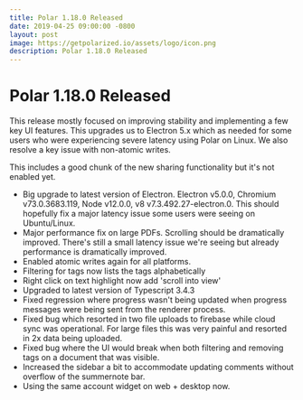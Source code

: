 ```yaml
---
title: Polar 1.18.0 Released
date: 2019-04-25 09:00:00 -0800
layout: post
image: https://getpolarized.io/assets/logo/icon.png
description: Polar 1.18.0 Released
---
```


# Polar 1.18.0 Released

This release mostly focused on improving stability
and implementing a few key UI features.  This
upgrades us to Electron 5.x which as needed for
some users who were experiencing severe latency
using Polar on Linux.  We also resolve a key issue
with non-atomic writes.

This includes a good chunk of the new sharing
functionality but it's not enabled yet.

<ul>

<li>Big upgrade to latest version of Electron. Electron v5.0.0, Chromium v73.0.3683.119, Node v12.0.0, v8 v7.3.492.27-electron.0. This should hopefully fix a major latency issue some users were seeing on Ubuntu/Linux.

</li><li>Major performance fix on large PDFs.  Scrolling should be dramatically improved.  There's still a small latency issue we're seeing but already performance is dramatically improved.

</li><li>Enabled atomic writes again for all platforms.

</li><li>Filtering for tags now lists the tags alphabetically

</li><li>Right click on text highlight now add 'scroll into view'

</li><li>Upgraded to latest version of Typescript 3.4.3

</li><li>Fixed regression where progress wasn't being updated when progress messages were being sent from the renderer process.

</li><li>Fixed bug which resorted in two file uploads to firebase while cloud sync was operational. For large files this was very painful and resorted in 2x data being uploaded.

</li><li>Fixed bug where the UI would break when both filtering and removing tags on a document that was visible.

</li>
<li>Increased the sidebar a bit to accommodate updating comments without overflow of the summernote bar.

</li>
<li>Using the same account widget on web + desktop now.</li>

</ul>
